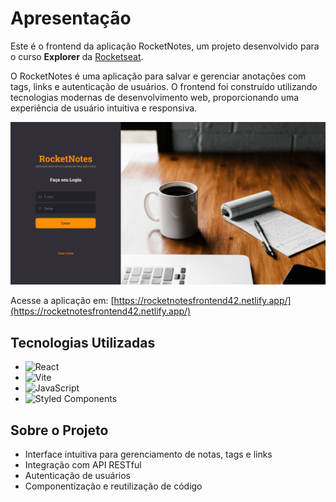 # Apresentação

Este é o frontend da aplicação RocketNotes, um projeto desenvolvido para o curso **Explorer** da [Rocketseat](https://www.rocketseat.com.br/).

O RocketNotes é uma aplicação para salvar e gerenciar anotações com tags, links e autenticação de usuários. O frontend foi construído utilizando tecnologias modernas de desenvolvimento web, proporcionando uma experiência de usuário intuitiva e responsiva.

![Screenshot do Projeto](./src//assets/screenshot.png)

Acesse a aplicação em: [https://rocketnotesfrontend42.netlify.app/](https://rocketnotesfrontend42.netlify.app/)

## Tecnologias Utilizadas

- ![React](https://img.shields.io/badge/React-20232A?style=for-the-badge&logo=react&logoColor=61DAFB) 
- ![Vite](https://img.shields.io/badge/Vite-646CFF?style=for-the-badge&logo=vite&logoColor=FFD62E)
- ![JavaScript](https://img.shields.io/badge/JavaScript-F7DF1E?style=for-the-badge&logo=javascript&logoColor=black) 
- ![Styled Components](https://img.shields.io/badge/Styled--Components-DB7093?style=for-the-badge&logo=styled-components&logoColor=white) 

## Sobre o Projeto

- Interface intuitiva para gerenciamento de notas, tags e links
- Integração com API RESTful
- Autenticação de usuários
- Componentização e reutilização de código
